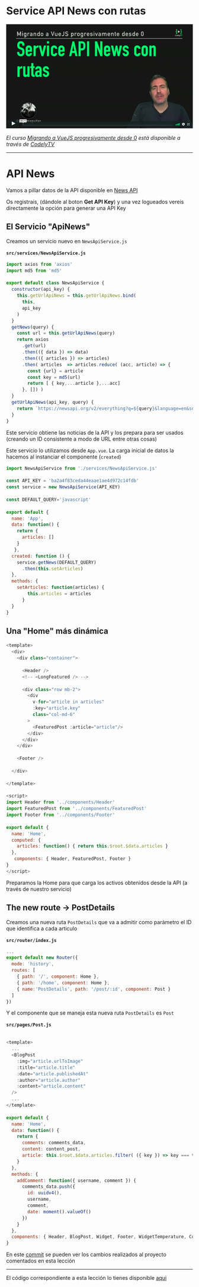 # Service API News con rutas

[![Service API News con rutas](./img/cover-api-news.png)](https://pro.codely.tv/library/migrando-a-vuejs-progresivamente-desde-0)  

_El curso [Migrando a VueJS progresivamente desde 0](https://pro.codely.tv/library/migrando-a-vuejs-progresivamente-desde-0) está disponible a través de [CodelyTV](https://pro.codely.tv/)_

---

# API News

Vamos a pillar datos de la API disponible en [News API](https://newsapi.org/)

Os registrais, (dándole al boton **Get API Key**) y una vez logueados vereis directamente la opción para generar una API Key

## El Servicio "ApiNews"

Creamos un servicio nuevo en `NewsApiService.js`

**`src/services/NewsApiService.js`**
```javascript
import axios from 'axios'
import md5 from 'md5'

export default class NewsApiService {
  constructor(api_key) {
    this.getUrlApiNews = this.getUrlApiNews.bind(
      this,
      api_key
    )
  }
  getNews(query) {
    const url = this.getUrlApiNews(query)
    return axios
      .get(url)
      .then(({ data }) => data)
      .then(({ articles }) => articles)
      .then( articles  => articles.reduce( (acc, article) => {
        const {url} = article
        const key = md5(url)
        return [ { key,...article },...acc]
      }, []) )
  }
  getUrlApiNews(api_key, query) {
    return `https://newsapi.org/v2/everything?q=${query}&language=en&sortBy=popularity&apiKey=${api_key}`
  }
}
```

Este servicio obtiene las noticias de la API y los prepara para ser usados (creando un ID consistente a modo de URL entre otras cosas)

Este servicio lo utilizamos desde `App.vue`.
La carga inicial de datos la hacemos al instanciar el componente (`created`)

```javascript
import NewsApiService from './services/NewsApiService.js'

const API_KEY = 'ba2a4f83ceda44eaae1ae4d972c14fdb'
const service = new NewsApiService(API_KEY)

const DEFAULT_QUERY='javascript'

export default {
  name: 'App',
  data: function() {
    return {
      articles: []
    }
   },
  created: function () {
    service.getNews(DEFAULT_QUERY)
      .then(this.setArticles)
  },
  methods: {
    setArticles: function(articles) {
        this.articles = articles
      }
  }
}
```

## Una "Home" más dinámica

```javascript
<template>
  <div>
    <div class="container">

      <Header />
      <!-- <LongFeatured /> -->

      <div class="row mb-2">
        <div 
          v-for="article in articles" 
          :key="article.key" 
          class="col-md-6"
        > 
          <FeaturedPost :article="article"/> 
        </div>
      </div>
    </div>

    <Footer />

  </div>

</template>

<script>
import Header from '../components/Header'
import FeaturedPost from '../components/FeaturedPost'
import Footer from '../components/Footer'

export default {
  name: 'Home',
  computed: {
    articles: function() { return this.$root.$data.articles } 
  },
   components: { Header, FeaturedPost, Footer }
}
</script>
```

Preparamos la Home para que carga los activos obtenidos desde la API (a través de nuestro servicio)

## The new route → PostDetails

Creamos una nueva ruta `PostDetails` que va a admitir como parámetro el ID que identifica a cada articulo

**`src/router/index.js`**

```javascript
...
export default new Router({
  mode: 'history',
  routes: [
    { path: '/', component: Home }, 
    { path: '/home', component: Home }, 
    { name:'PostDetails', path: '/post/:id', component: Post }
  ]
})
```

Y el componente que se maneja esta nueva ruta `PostDetails` es `Post`

**`src/pages/Post.js`**

```javascript

<template>
  ...
  <BlogPost 
    :img="article.urlToImage"
    :title="article.title"
    :date="article.publishedAt"
    :author="article.author"
    :content="article.content" 
  />
  ...
</template>

export default {
  name: 'Home',
  data: function() {
    return {
      comments: comments_data,
      content: content_post,
      article: this.$root.$data.articles.filter( ({ key }) => key === this.$route.params.id)[0]
    } 
  },
  methods: {
    addComment: function({ username, comment }) {
      comments_data.push({
        id: uuidv4(),
        username,
        comment,
        date: moment().valueOf()
      })
    }
  },
  components: { Header, BlogPost, Widget, Footer, WidgetTemperature, CommentsForm, CommentsList }
}
```

En este [commit](https://github.com/juanmaguitar/vue-progressive-migration-demo/commit/14aa873fd9b91dea4d9c3aa96a673a6ed211d67d#diff-81907ef92feb4a5898945df1496c97a4R6) se pueden ver los cambios realizados al proyecto comentados en esta lección

---

El código correspondiente a esta lección lo tienes disponible [aqui](https://github.com/CodelyTV/vue-progressive-migration-course/tree/master/11-api-news)

